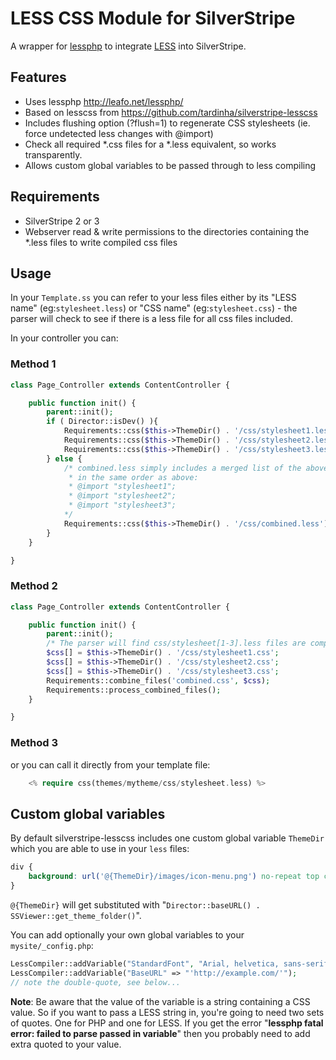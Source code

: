 LESS CSS Module for SilverStripe
================================

A wrapper for [lessphp](http://leafo.net/lessphp/) to integrate [LESS](http://lesscss.org/) into SilverStripe.

## Features

* Uses lessphp http://leafo.net/lessphp/
* Based on lesscss from https://github.com/tardinha/silverstripe-lesscss
* Includes flushing option (?flush=1) to regenerate CSS stylesheets
(ie. force undetected less changes with @import)
* Check all required *.css files for a *.less equivalent, so works transparently.
* Allows custom global variables to be passed through to less compiling

## Requirements

* SilverStripe 2 or 3
* Webserver read & write permissions to the directories containing
the *.less files to write compiled css files

## Usage

In your `Template.ss` you can refer to your less files either by its "LESS name" (eg:`stylesheet.less`) or
"CSS name" (eg:`stylesheet.css`) - the parser will check to see if there is a less file for all css files included.

In your controller you can:

### Method 1

```php
class Page_Controller extends ContentController {

	public function init() {
		parent::init();
		if ( Director::isDev() ){
			Requirements::css($this->ThemeDir() . '/css/stylesheet1.less');
			Requirements::css($this->ThemeDir() . '/css/stylesheet2.less');
			Requirements::css($this->ThemeDir() . '/css/stylesheet3.less');
		} else {
			/* combined.less simply includes a merged list of the above stylesheets
			 * in the same order as above:
			 * @import "stylesheet1";
			 * @import "stylesheet2";
			 * @import "stylesheet3";
			*/
			Requirements::css($this->ThemeDir() . '/css/combined.less');
		}
	}

}
```

### Method 2

```php
class Page_Controller extends ContentController {

	public function init() {
		parent::init();
		/* The parser will find css/stylesheet[1-3].less files are compile those */
		$css[] = $this->ThemeDir() . '/css/stylesheet1.css';
		$css[] = $this->ThemeDir() . '/css/stylesheet2.css';
		$css[] = $this->ThemeDir() . '/css/stylesheet3.css';
		Requirements::combine_files('combined.css', $css);
		Requirements::process_combined_files();
	}

}
```

### Method 3

or you can call it directly from your template file:

```php
    <% require css(themes/mytheme/css/stylesheet.less) %>
```


## Custom global variables

By default silverstripe-lesscss includes one custom global variable `ThemeDir` which you are
able to use in your `less` files:

```css
div {
    background: url('@{ThemeDir}/images/icon-menu.png') no-repeat top center;
}
```
`@{ThemeDir}` will get substituted with "`Director::baseURL() . SSViewer::get_theme_folder()`".

You can add optionally your own global variables to your `mysite/_config.php`:

```php
LessCompiler::addVariable("StandardFont", "Arial, helvetica, sans-serif");
LessCompiler::addVariable("BaseURL" => "'http://example.com/'");
// note the double-quote, see below...
```

**Note**: Be aware that the value of the variable is a string containing a CSS value.
So if you want to pass a LESS string in, you're going to need two sets of quotes.
One for PHP and one for LESS. If you get the error "**lessphp fatal error: failed to
parse passed in variable**" then you probably need to add extra quoted to your value.
